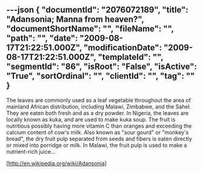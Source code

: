 ---json
{
  "documentId": "2076072189",
  "title": "Adansonia; Manna from heaven?",
  "documentShortName": "",
  "fileName": "",
  "path": "",
  "date": "2009-08-17T21:22:51.000Z",
  "modificationDate": "2009-08-17T21:22:51.000Z",
  "templateId": "",
  "segmentId": "86",
  "isRoot": "False",
  "isActive": "True",
  "sortOrdinal": "",
  "clientId": "",
  "tag": ""
}
---

The leaves are commonly used as a leaf vegetable throughout the area of mainland African distribution, including Malawi, Zimbabwe, and the Sahel. They are eaten both fresh and as a dry powder. In Nigeria, the leaves are locally known as kuka, and are used to make kuka soup. The fruit is nutritious possibly having more vitamin C than oranges and exceeding the calcium content of cow's milk. Also known as &quot;sour gourd&quot; or &quot;monkey's bread&quot;, the dry fruit pulp separated from seeds and fibers is eaten directly or mixed into porridge or milk. In Malawi, the fruit pulp is used to make a nutrient-rich juice…

[http://en.wikipedia.org/wiki/Adansonia]
